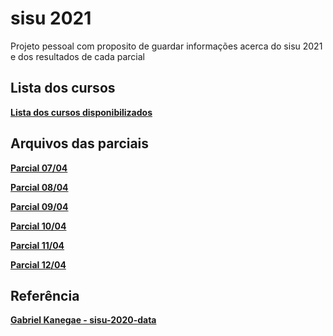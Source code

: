 # sisu 2021
Projeto pessoal com proposito de guardar informações acerca do sisu 2021 e dos resultados de cada parcial

## Lista dos cursos
**[Lista dos cursos disponibilizados](https://raw.githubusercontent.com/bmarquescost/sisu-2021/main/lista_cursos.csv)**

## Arquivos das parciais 
**[Parcial 07/04](https://raw.githubusercontent.com/bmarquescost/sisu-2021/main/Data/notas_parcial_07_04.csv)**

**[Parcial 08/04](https://raw.githubusercontent.com/bmarquescost/sisu-2021/main/Data/notas_parcial_08_04.csv)**

**[Parcial 09/04](https://raw.githubusercontent.com/bmarquescost/sisu-2021/main/Data/notas_parcial_09_04.csv)**

**[Parcial 10/04](https://raw.githubusercontent.com/bmarquescost/sisu-2021/main/Data/notas_parcial_10_04.csv)**

**[Parcial 11/04](https://raw.githubusercontent.com/bmarquescost/sisu-2021/main/Data/notas_parcial_11_04.csv)**

**[Parcial 12/04](https://raw.githubusercontent.com/bmarquescost/sisu-2021/main/Data/notas_parcial_12_04.csv)**

## Referência 
**[Gabriel Kanegae - sisu-2020-data](https://github.com/KanegaeGabriel/sisu-2020-data)**